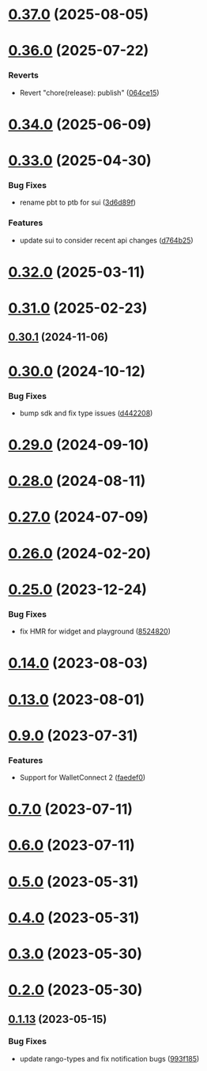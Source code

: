 # [0.37.0](https://github.com/rango-exchange/rango-client/compare/signer-cosmos@0.36.0...signer-cosmos@0.37.0) (2025-08-05)



# [0.36.0](https://github.com/rango-exchange/rango-client/compare/signer-cosmos@0.35.0...signer-cosmos@0.36.0) (2025-07-22)


### Reverts

* Revert "chore(release): publish" ([064ce15](https://github.com/rango-exchange/rango-client/commit/064ce157a2f819856f647f83aeb1c0410542e8d7))



# [0.34.0](https://github.com/rango-exchange/rango-client/compare/signer-cosmos@0.33.0...signer-cosmos@0.34.0) (2025-06-09)



# [0.33.0](https://github.com/rango-exchange/rango-client/compare/signer-cosmos@0.32.0...signer-cosmos@0.33.0) (2025-04-30)


### Bug Fixes

* rename pbt to ptb for sui ([3d6d89f](https://github.com/rango-exchange/rango-client/commit/3d6d89f2265766607a15d61e0df92643fb33072b))


### Features

* update sui to consider recent api changes ([d764b25](https://github.com/rango-exchange/rango-client/commit/d764b2501df9bb295f63cdbc0b05acd4a3abb4b9))



# [0.32.0](https://github.com/rango-exchange/rango-client/compare/signer-cosmos@0.31.0...signer-cosmos@0.32.0) (2025-03-11)



# [0.31.0](https://github.com/rango-exchange/rango-client/compare/signer-cosmos@0.30.1...signer-cosmos@0.31.0) (2025-02-23)



## [0.30.1](https://github.com/rango-exchange/rango-client/compare/signer-cosmos@0.30.0...signer-cosmos@0.30.1) (2024-11-06)



# [0.30.0](https://github.com/rango-exchange/rango-client/compare/signer-cosmos@0.29.0...signer-cosmos@0.30.0) (2024-10-12)


### Bug Fixes

* bump sdk and fix type issues ([d442208](https://github.com/rango-exchange/rango-client/commit/d4422083bf5dd27d5f509ce1db7f9560d05428c8))



# [0.29.0](https://github.com/rango-exchange/rango-client/compare/signer-cosmos@0.28.0...signer-cosmos@0.29.0) (2024-09-10)



# [0.28.0](https://github.com/rango-exchange/rango-client/compare/signer-cosmos@0.27.0...signer-cosmos@0.28.0) (2024-08-11)



# [0.27.0](https://github.com/rango-exchange/rango-client/compare/signer-cosmos@0.26.0...signer-cosmos@0.27.0) (2024-07-09)



# [0.26.0](https://github.com/rango-exchange/rango-client/compare/signer-cosmos@0.25.0...signer-cosmos@0.26.0) (2024-02-20)



# [0.25.0](https://github.com/rango-exchange/rango-client/compare/signer-cosmos@0.23.0...signer-cosmos@0.25.0) (2023-12-24)


### Bug Fixes

* fix HMR for widget and playground ([8524820](https://github.com/rango-exchange/rango-client/commit/8524820f10cf0b8921f3db0c4f620ff98daa4103))



# [0.14.0](https://github.com/rango-exchange/rango-client/compare/signer-cosmos@0.13.0...signer-cosmos@0.14.0) (2023-08-03)



# [0.13.0](https://github.com/rango-exchange/rango-client/compare/signer-cosmos@0.12.0...signer-cosmos@0.13.0) (2023-08-01)



# [0.9.0](https://github.com/rango-exchange/rango-client/compare/signer-cosmos@0.8.0...signer-cosmos@0.9.0) (2023-07-31)


### Features

* Support for WalletConnect 2 ([faedef0](https://github.com/rango-exchange/rango-client/commit/faedef0b5e6fc3c5ef881cbbe4ec05334cc1c910))



# [0.7.0](https://github.com/rango-exchange/rango-client/compare/signer-cosmos@0.6.0...signer-cosmos@0.7.0) (2023-07-11)



# [0.6.0](https://github.com/rango-exchange/rango-client/compare/signer-cosmos@0.5.0...signer-cosmos@0.6.0) (2023-07-11)



# [0.5.0](https://github.com/rango-exchange/rango-client/compare/signer-cosmos@0.4.0...signer-cosmos@0.5.0) (2023-05-31)



# [0.4.0](https://github.com/rango-exchange/rango-client/compare/signer-cosmos@0.3.0...signer-cosmos@0.4.0) (2023-05-31)



# [0.3.0](https://github.com/rango-exchange/rango-client/compare/signer-cosmos@0.2.0...signer-cosmos@0.3.0) (2023-05-30)



# [0.2.0](https://github.com/rango-exchange/rango-client/compare/signer-cosmos@0.1.14...signer-cosmos@0.2.0) (2023-05-30)



## [0.1.13](https://github.com/rango-exchange/rango-client/compare/signer-cosmos@0.1.12...signer-cosmos@0.1.13) (2023-05-15)


### Bug Fixes

* update rango-types and fix notification bugs ([993f185](https://github.com/rango-exchange/rango-client/commit/993f185e0b8c5e5e15a2c65ba2d85d1f9c8daa90))




